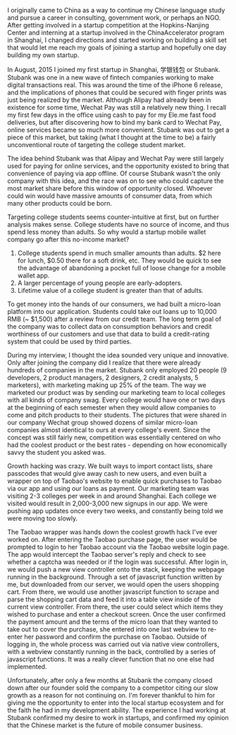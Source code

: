 I originally came to China as a way to continue my Chinese language study and pursue a career in consulting, government work, or perhaps an NGO. After getting involved in a startup competition at the Hopkins-Nanjing Center and interning at a startup involved in the ChinaAccelerator program in Shanghai, I changed directions and started working on building a skill set that would let me reach my goals of joining a startup and hopefully one day building my own startup.  

In August, 2015 I joined my first startup in Shanghai, 学银钱包 or Stubank. Stubank was one in a new wave of fintech companies working to make digital transactions real. This was around the time of the iPhone 6 release, and the implications of phones that could be secured with finger prints was just being realized by the market. Although Alipay had already been in existence for some time, Wechat Pay was still a relatively new thing. I recall my first few days in the office using cash to pay for my Ele.me fast food deliveries, but after discovering how to bind my bank card to Wechat Pay, online services became so much more convenient. Stubank was out to get a piece of this market, but taking (what I thought at the time to be) a fairly unconventional route of targeting the college student market.  

The idea behind Stubank was that Alipay and Wechat Pay were still largely used for paying for online services, and the opportunity existed to bring that convenience of paying via app offline. Of course Stubank wasn't the only company with this idea, and the race was on to see who could capture the most market share before this window of opportunity closed. Whoever could win would have massive amounts of consumer data, from which many other products could be born.  

Targeting college students seems counter-intuitive at first, but on further analysis makes sense. College students have no source of income, and thus spend less money than adults. So why would a startup mobile wallet company go after this no-income market?

   1. College students spend in much smaller amounts than adults. $2 here for lunch, $0.50 there for a soft drink, etc. They would be quick to see the advantage of abandoning a pocket full of loose change for a mobile wallet app.  
   2. A larger percentage of young people are early-adopters.  
   3. Lifetime value of a college student is greater than that of adults.  

To get money into the hands of our consumers, we had built a micro-loan platform into our application. Students could take out loans up to 10,000 RMB (~ $1,500) after a review from our credit team. The long term goal of the company was to collect data on consumption behaviors and credit worthiness of our customers and use that data to build a credit-rating system that could be used by third parties.  

During my interview, I thought the idea sounded very unique and innovative. Only after joining the company did I realize that there were already hundreds of companies in the market. Stubank only employed 20 people (9 developers, 2 product managers, 2 designers, 2 credit analysts, 5 marketers), with marketing making up 25% of the team. The way we marketed our product was by sending our marketing team to local colleges with all kinds of company swag. Every college would have one or two days at the beginning of each semester when they would allow companies to come and pitch products to their students. The pictures that were shared in our company Wechat group showed dozens of similar micro-loan companies almost identical to ours at every college's event. Since the concept was still fairly new, competition was essentially centered on who had the coolest product or the best rates - depending on how economically savvy the student you asked was.  

Growth hacking was crazy. We built ways to import contact lists, share passcodes that would give away cash to new users, and even built a wrapper on top of Taobao's website to enable quick purchases to Taobao via our app and using our loans as payment. Our marketing team was visiting 2-3 colleges per week in and around Shanghai. Each college we visited would result in 2,000-3,000 new signups in our app. We were pushing app updates once every two weeks, and constantly being told we were moving too slowly.

The Taobao wrapper was hands down the coolest growth hack I've ever worked on. After entering the Taobao purchase page, the user would be prompted to login to her Taobao account via the Taobao website login page. The app would intercept the Taobao server's reply and check to see whether a captcha was needed or if the login was successful. After login in, we would push a new view controller onto the stack, keeping the webpage running in the background. Through a set of javascript function written by me, but downloaded from our server, we would open the users shopping cart. From there, we would use another javascript function to scrape and parse the shopping cart data and feed it into a table view inside of the current view controller. From there, the user could select which items they wished to purchase and enter a checkout screen. Once the user confirmed the payment amount and the terms of the micro loan that they wanted to take out to cover the purchase, she entered into one last webview to re-enter her password and confirm the purchase on Taobao. Outside of logging in, the whole process was carried out via native view controllers, with a webview constantly running in the back, controlled by a series of javascript functions. It was a really clever function that no one else had implemented.  

Unfortunately, after only a few months at Stubank the company closed down after our founder sold the company to a competitor citing our slow growth as a reason for not continuing on. I'm forever thankful to him for giving me the opportunity to enter into the local startup ecosystem and for the faith he had in my development ability. The experience I had working at Stubank confirmed my desire to work in startups, and confirmed my opinion that the Chinese market is the future of mobile consumer business.  
